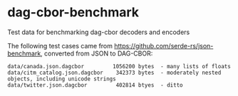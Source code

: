 # dag-cbor-benchmark
Test data for benchmarking dag-cbor decoders and encoders

The following test cases came from https://github.com/serde-rs/json-benchmark, converted from JSON to DAG-CBOR:

```
data/canada.json.dagcbor         1056200 bytes  - many lists of floats
data/citm_catalog.json.dagcbor    342373 bytes  - moderately nested objects, including unicode strings
data/twitter.json.dagcbor         402814 btyes  - ditto
```
